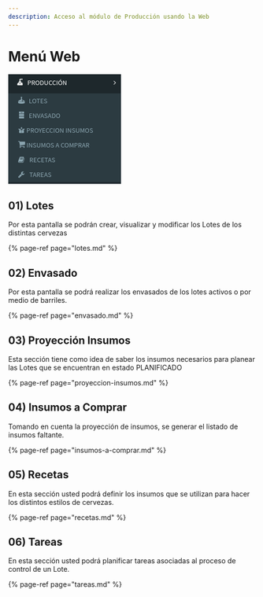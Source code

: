 ```yaml
---
description: Acceso al módulo de Producción usando la Web
---
```


# Menú Web

![Men&#xFA;](../../.gitbook/assets/menu-produccion.png)

## 01\) Lotes

Por esta pantalla se podrán crear, visualizar y modificar los Lotes de los distintas cervezas

{% page-ref page="lotes.md" %}

## 02\) Envasado

Por esta pantalla se podrá realizar los envasados de los lotes activos o por medio de barriles.

{% page-ref page="envasado.md" %}

## 03\) Proyección Insumos

Esta sección tiene como idea de saber los insumos necesarios para planear las Lotes que se encuentran en estado PLANIFICADO

{% page-ref page="proyeccion-insumos.md" %}

## 04\) Insumos a Comprar

Tomando en cuenta la proyección de insumos, se generar el listado de insumos faltante.

{% page-ref page="insumos-a-comprar.md" %}

## 05\) Recetas

En esta sección usted podrá definir los insumos que se utilizan para hacer los distintos estilos de cervezas.

{% page-ref page="recetas.md" %}

## 06\) Tareas

En esta sección usted podrá planificar tareas asociadas al proceso de control de un Lote.

{% page-ref page="tareas.md" %}



